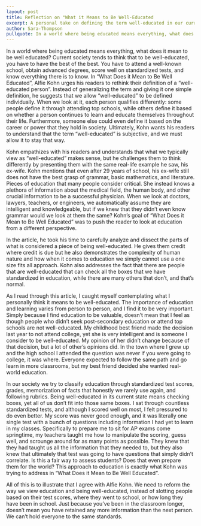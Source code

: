 ```yaml
---
layout: post
title: Reflection on "What it Means to Be Well-Educated
excerpt: A personal take on defining the term well-educated in our current society.
author: Sara-Thompson
pullquote: In a world where being educated means everything, what does it mean to be well-educated?
---
```

<p>In a world where being educated means everything, what does it mean to be well educated? Current society tends to think that to be well-educated, you have to have the best of the best. You have to attend a well-known school, obtain advanced degrees, score well on standardized tests, and know everything there is to know. In “What Does it Mean to Be Well Educated”, Alfie Kohn urges his readers to rethink their definition of a “well-educated person”. Instead of generalizing the term and giving it one simple definition, he suggests that we allow “well-educated” to be defined individually. When we look at it, each person qualifies differently: some people define it through attending top schools, while others define it based on whether a person continues to learn and educate themselves throughout their life. Furthermore, someone else could even define it based on the career or power that they hold in society. Ultimately, Kohn wants his readers to understand that the term “well-educated” is subjective, and we must allow it to stay that way.</p>
<p>Kohn empathizes with his readers and understands that what we typically view as “well-educated” makes sense, but he challenges them to think differently by presenting them with the same real-life example he saw, his ex-wife. Kohn mentions that even after 29 years of school, his ex-wife still does not have the best grasp of grammar, basic mathematics, and literature. Pieces of education that many people consider critical. She instead knows a plethora of information about the medical field, the human body, and other crucial information to be a successful physician. When we look at doctors, lawyers, teachers, or engineers, we automatically assume they are intelligent and knowledgeable, but if we knew that they didn’t even know grammar would we look at them the same? Kohn’s goal of “What Does it Mean to Be Well Educated” was to push the reader to look at education from a different perspective.</p>
<p>In the article, he took his time to carefully analyze and dissect the parts of what is considered a piece of being well-educated. He gives them credit where credit is due but he also demonstrates the complexity of human nature and how when it comes to education we simply cannot use a one size fits all approach. Kohn also addresses the fact that there are people that are well-educated that can check all the boxes that we have standardized in education, while there are many others that don’t, and that’s normal. </p>
<p>As I read through this article, I caught myself contemplating what I personally think it means to be well-educated. The importance of education and learning varies from person to person, and I find it to be very important. Simply because I find education to be valuable, doesn’t mean that I feel as though people who didn’t seek post-secondary education or attend top schools are not well-educated. My childhood best friend made the decision last year to not attend college, yet she is very intelligent and is someone I consider to be well-educated. My opinion of her didn’t change because of that decision, but a lot of other’s opinions did. In the town where I grew up and the high school I attended the question was never if you were going to college, it was where. Everyone expected to follow the same path and go learn in more classrooms, but my best friend decided she wanted real-world education.</p>
<p>In our society we try to classify education through standardized test scores, grades, memorization of facts that honestly we rarely use again, and following rubrics. Being well-educated in its current state means checking boxes, yet all of us don’t fit into those same boxes. I sat through countless standardized tests, and although I scored well on most, I felt pressured to do even better. My score was never good enough, and it was literally one single test with a bunch of questions including information I had yet to learn in my classes. Specifically to prepare me to sit for AP exams come springtime, my teachers taught me how to manipulate the scoring, guess well, and scrounge around for as many points as possible. They knew that they had taught us all the information that they needed to, but they also knew that ultimately that test was going to have questions that simply didn’t correlate. Is this a fair way to assess students? Does that even prepare them for the world? This approach to education is exactly what Kohn was trying to address in “What Does it Mean to Be Well Educated”. </p>
<p>All of this is to illustrate that I agree with Alfie Kohn. We need to reform the way we view education and being well-educated, instead of slotting people based on their test scores, where they went to school, or how long they have been in school. Just because you’ve been in the classroom longer, doesn’t mean you have retained any more information than the next person. We can’t hold everyone to the same standards.</p>

